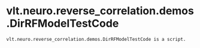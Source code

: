# vlt.neuro.reverse_correlation.demos.DirRFModelTestCode

```
vlt.neuro.reverse_correlation.demos.DirRFModelTestCode is a script.

```
